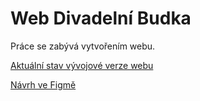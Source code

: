 # Web Divadelní Budka

Práce se zabývá vytvořením webu.

[Aktuální stav vývojové verze webu](https://pslib-cz.github.io/2023-l4-web-campaign-TomasMachalka/)

[Návrh ve Figmě](https://www.figma.com/file/IoomBq5yBJmoOrQMvx8aAj/Divadeln%C3%AD-Budka?node-id=0%3A1&t=3EDB4uMTj8aSx1BG-1)
